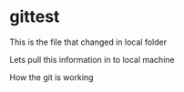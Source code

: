 # gittest
This is the file that changed in local folder 

Lets pull this information in to local machine

How the git is working 


